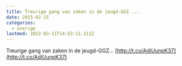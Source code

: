 ```yaml
---
title: Treurige gang van zaken in de jeugd-GGZ....
date: 2015-02-15
categories:
  - overige
lastmod: 2022-03-11T14:53:11.111Z
---
```


Treurige gang van zaken in de jeugd-GGZ... [http://t.co/AdiUunpK37](http://t.co/AdiUunpK37)
